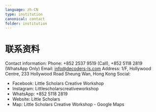 ```yaml
---
language: zh-CN
type: institution
canonical: contact
folder: institution
---
```

# 联系资料

Contact information:
Phone: +852 2537 9519 (Call), +852 5118 2819 (WhatsApp Only)
Email: info@decoders-ls.com
Address: 1/F, Hollywood Centre, 233 Hollywood Road Sheung Wan, Hong Kong
Social:
- Facebook: Little Scholars Creative Workshop
- Instagram: Littlescholarscreativeworkshop
- WhatsApp: +852 5118 2819
- Website: Little Scholars
- Map: Little Scholars Creative Workshop - Google Maps
